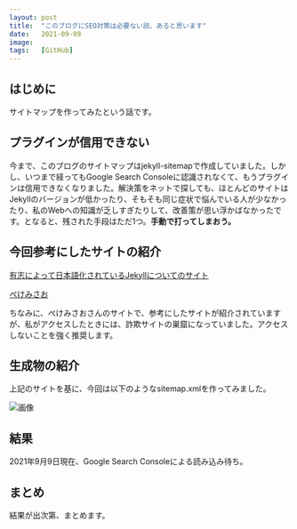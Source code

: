 ```yaml
---
layout: post
title:  "このブログにSEO対策は必要ない説、あると思います"
date:   2021-09-09
image:  
tags:   [GitHub]
---
```

## はじめに

サイトマップを作ってみたという話です。

## プラグインが信用できない

今まで、このブログのサイトマップはjekyll-sitemapで作成していました。しかし、いつまで経ってもGoogle Search Consoleに認識されなくて、もうプラグインは信用できなくなりました。解決策をネットで探しても、ほとんどのサイトはJekyllのバージョンが低かったり、そもそも同じ症状で悩んでいる人が少なかったり、私のWebへの知識が乏しすぎたりして、改善策が思い浮かばなかったです。となると、残された手段はただ1つ。**手動で打ってしまおう。**

## 今回参考にしたサイトの紹介

[有志によって日本語化されているJekyllについてのサイト](http://jekyllrb-ja.github.io/tutorials/convert-existing-site-to-jekyll/)

[ぺけみさお](https://www.xmisao.com/2014/08/25/generate-sitemap-in-jekyll.html)

ちなみに、ぺけみさおさんのサイトで、参考にしたサイトが紹介されていますが、私がアクセスしたときには、詐欺サイトの巣窟になっていました。アクセスしないことを強く推奨します。

## 生成物の紹介

上記のサイトを基に、今回は以下のようなsitemap.xmlを作ってみました。

![画像](https://rp-800.github.io/img/2021-09-09/2021-09-09-img.png)

## 結果

2021年9月9日現在、Google Search Consoleによる読み込み待ち。

## まとめ

結果が出次第、まとめます。